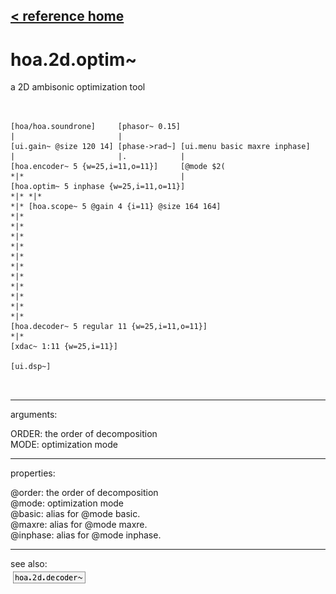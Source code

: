 [< reference home](ceammc_lib.html)
---

# hoa.2d.optim~


a 2D ambisonic optimization tool

```


[hoa/hoa.soundrone]     [phasor~ 0.15]
|                       |
[ui.gain~ @size 120 14] [phase->rad~] [ui.menu basic maxre inphase]
|                       |.            |
[hoa.encoder~ 5 {w=25,i=11,o=11}]     [@mode $2(
*|*                                   |
[hoa.optim~ 5 inphase {w=25,i=11,o=11}]
*|* *|*
*|* [hoa.scope~ 5 @gain 4 {i=11} @size 164 164]
*|*
*|*
*|*
*|*
*|*
*|*
*|*
*|*
*|*
*|*
*|*
[hoa.decoder~ 5 regular 11 {w=25,i=11,o=11}]
*|*
[xdac~ 1:11 {w=25,i=11}]

[ui.dsp~]

            
```

---
arguments:

ORDER: the order of decomposition<br>
MODE: optimization
            mode<br>

---
properties:

@order: the order of decomposition<br>
@mode: 
            optimization mode<br>
@basic: alias for @mode basic.<br>
@maxre: alias for @mode maxre.<br>
@inphase: alias for @mode inphase.<br>

---
see also:<br>
[![hoa.2d.decoder~](img/object_hoa.2d.decoder~.png)](hoa.2d.decoder~.html)
